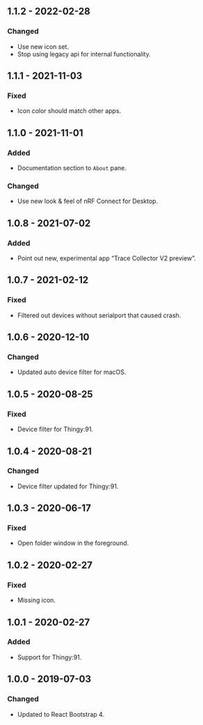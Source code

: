 ## 1.1.2 - 2022-02-28
### Changed
- Use new icon set.
- Stop using legacy api for internal functionality.

## 1.1.1 - 2021-11-03
### Fixed
- Icon color should match other apps.

## 1.1.0 - 2021-11-01
### Added
- Documentation section to `About` pane.
### Changed
- Use new look & feel of nRF Connect for Desktop.

## 1.0.8 - 2021-07-02
### Added
- Point out new, experimental app “Trace Collector V2 preview”.

## 1.0.7 - 2021-02-12
### Fixed
- Filtered out devices without serialport that caused crash.

## 1.0.6 - 2020-12-10
### Changed
- Updated auto device filter for macOS.

## 1.0.5 - 2020-08-25
### Fixed
- Device filter for Thingy:91.

## 1.0.4 - 2020-08-21
### Changed
- Device filter updated for Thingy:91.

## 1.0.3 - 2020-06-17
### Fixed
- Open folder window in the foreground.

## 1.0.2 - 2020-02-27
### Fixed
- Missing icon.

## 1.0.1 - 2020-02-27
### Added
- Support for Thingy:91.

## 1.0.0 - 2019-07-03
### Changed
- Updated to React Bootstrap 4.
